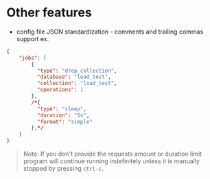 # Other features

- config file JSON standardization - comments and trailing commas support ex.
```json
{
    "jobs": [
        {
          "type": "drop_collection",
          "database": "load_test",
          "collection": "load_test",
          "operations": 1
        },
        /*{
          "type": "sleep",
          "duration": "5s",
          "format": "simple"
        },*/
    ]
}
```

> Note:
> If you don't provide the requests amount or duration limit program will continue running 
> indefinitely unless it is manually stopped by pressing `ctrl-c`. 

